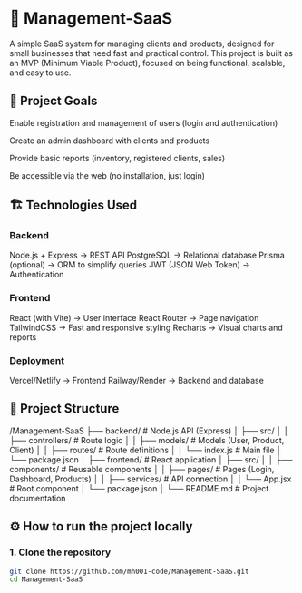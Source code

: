 # 🚀 Management-SaaS
A simple SaaS system for managing clients and products, designed for small businesses that need fast and practical control. This project is built as an MVP (Minimum Viable Product), focused on being functional, scalable, and easy to use.

## 📌 Project Goals
Enable registration and management of users (login and authentication)

Create an admin dashboard with clients and products

Provide basic reports (inventory, registered clients, sales)

Be accessible via the web (no installation, just login)

## 🏗️ Technologies Used

### Backend
Node.js + Express → REST API
PostgreSQL → Relational database
Prisma (optional) → ORM to simplify queries
JWT (JSON Web Token) → Authentication

### Frontend
React (with Vite) → User interface
React Router → Page navigation
TailwindCSS → Fast and responsive styling
Recharts → Visual charts and reports

### Deployment
Vercel/Netlify → Frontend
Railway/Render → Backend and database

## 📂 Project Structure
/Management-SaaS
├── backend/ # Node.js API (Express)
 │ ├── src/
 │ │ ├── controllers/ # Route logic
 │ │ ├── models/ # Models (User, Product, Client)
 │ │ ├── routes/ # Route definitions
 │ │ └── index.js # Main file
 │ └── package.json
 │
 ├── frontend/ # React application
 │ ├── src/
 │ │ ├── components/ # Reusable components
 │ │ ├── pages/ # Pages (Login, Dashboard, Products)
 │ │ ├── services/ # API connection
 │ │ └── App.jsx # Root component
 │ └── package.json
 │
 └── README.md # Project documentation

## ⚙️ How to run the project locally

### 1. Clone the repository
```bash
git clone https://github.com/mh001-code/Management-SaaS.git
cd Management-SaaS
